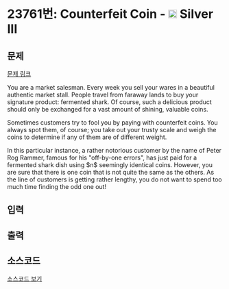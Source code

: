 # 23761번: Counterfeit Coin - <img src="https://static.solved.ac/tier_small/8.svg" style="height:20px" /> Silver III

<!-- performance -->

<!-- 문제 제출 후 깃허브에 푸시를 했을 때 제출한 코드의 성능이 입력될 공간입니다.-->

<!-- end -->

## 문제

[문제 링크](https://boj.kr/23761)


<p>You are a market salesman. Every week you sell your wares in a beautiful authentic market stall. People travel from faraway lands to buy your signature product: fermented shark. Of course, such a delicious product should only be exchanged for a vast amount of shining, valuable coins.</p>

<p>Sometimes customers try to fool you by paying with counterfeit coins. You always spot them, of course; you take out your trusty scale and weigh the coins to determine if any of them are of different weight.</p>

<p>In this particular instance, a rather notorious customer by the name of Peter Rog Rammer, famous for his "off-by-one errors", has just paid for a fermented shark dish using $n$ seemingly identical coins. However, you are sure that there is one coin that is not quite the same as the others. As the line of customers is getting rather lengthy, you do not want to spend too much time finding the odd one out!</p>



## 입력





## 출력





## 소스코드

[소스코드 보기](Counterfeit%20Coin.cpp)
